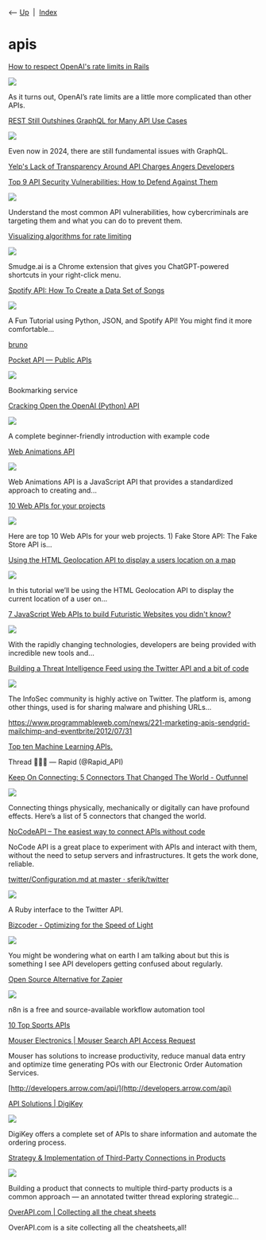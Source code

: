 <div class="nav">

⟵ [Up](index.html)  \|  [Index](index.html)

</div>

# apis

<div class="cards">

<div class="card">

<div class="card-title">

[How to respect OpenAI's rate limits in
Rails](https://feed.thoughtbot.com/link/24077/17002600/openai-rate-limits)

</div>

<div class="card-image">

[![](https://images.prismic.io/thoughtbot-website/Zn0Q2JbWFbowe7qY_default-article-background.png?auto=format%2Ccompress&blend-mode=normal&blend-x=0&blend-y=0&blend=https%3A%2F%2Fimages.prismic.io%2Fthoughtbot-website%2FZ1tQFJbqstJ98cGP_default.png&mark-x=356&mark-y=100&mark64=aHR0cHM6Ly9hc3NldHMuaW1naXgubmV0L350ZXh0Lz90eHQtbGVhZD0tMTUmdHh0LXRyYWNrPTAmdHh0NjQ9U0c5M0lIUnZJSEpsYzNCbFkzUWdUM0JsYmtGSkozTWdjbUYwWlNCc2FXMXBkSE1nYVc0Z1VtRnBiSE0lM0QmdHh0Y2xyPWY1ZjVmNSZ0eHRmb250PUlCTVBsZXhTYW5zSlAtU2VtaUJvbGQmdHh0cGFkPTAmdHh0c2l6ZT03NiZ3PTgwMA%3D%3D&txt-align=center%2Cmiddle&txt-color=f5f5f5&txt-fit=max&txt-font=IBMPlexSansJP-SemiBold&txt-size=24&txt-x=391&txt-y=526&txt=Steve+Polito)](https://feed.thoughtbot.com/link/24077/17002600/openai-rate-limits)

</div>

As it turns out, OpenAI’s rate limits are a little more complicated than
other APIs.

</div>

<div class="card">

<div class="card-title">

[REST Still Outshines GraphQL for Many API Use
Cases](https://thenewstack.io/rest-still-outshines-graphql-for-many-api-use-cases/)

</div>

<div class="card-image">

[![](https://cdn.thenewstack.io/media/2024/10/5e70fd80-douglas-lopes-ehyv_xoz4ia-unsplash-scaled.jpg)](https://thenewstack.io/rest-still-outshines-graphql-for-many-api-use-cases/)

</div>

Even now in 2024, there are still fundamental issues with GraphQL.

</div>

<div class="card">

<div class="card-title">

[Yelp's Lack of Transparency Around API Charges Angers
Developers](https://tech.slashdot.org/story/24/08/05/2054224/yelps-lack-of-transparency-around-api-charges-angers-developers)

</div>

</div>

<div class="card">

<div class="card-title">

[Top 9 API Security Vulnerabilities: How to Defend Against
Them](https://thenewstack.io/top-9-api-security-vulnerabilities-how-to-defend-against-them)

</div>

<div class="card-image">

[![](https://cdn.thenewstack.io/media/2024/06/a0909b87-9-api-vulnerabilities.jpg)](https://thenewstack.io/top-9-api-security-vulnerabilities-how-to-defend-against-them)

</div>

Understand the most common API vulnerabilities, how cybercriminals are
targeting them and what you can do to prevent them.

</div>

<div class="card">

<div class="card-title">

[Visualizing algorithms for rate
limiting](https://smudge.ai/blog/ratelimit-algorithms)

</div>

<div class="card-image">

[![](https://smudge.ai/images/og.png)](https://smudge.ai/blog/ratelimit-algorithms)

</div>

Smudge.ai is a Chrome extension that gives you ChatGPT-powered shortcuts
in your right-click menu.

</div>

<div class="card">

<div class="card-title">

[Spotify API: How To Create a Data Set of
Songs](https://dev.to/cupofcode/spotify-api-how-to-create-a-data-set-of-songs-874)

</div>

<div class="card-image">

[![](https://media.dev.to/dynamic/image/width=1000,height=500,fit=cover,gravity=auto,format=auto/https%3A%2F%2Fdev-to-uploads.s3.amazonaws.com%2Fuploads%2Farticles%2Fbrzmurtrskt8z85px5hh.png)](https://dev.to/cupofcode/spotify-api-how-to-create-a-data-set-of-songs-874)

</div>

A Fun Tutorial using Python, JSON, and Spotify API! You might find it
more comfortable...

</div>

<div class="card">

<div class="card-title">

[bruno](https://www.usebruno.com)

</div>

</div>

<div class="card">

<div class="card-title">

[Pocket API — Public APIs](https://publicapis.io/pocket-api)

</div>

<div class="card-image">

[![](https://c1.tablecdn.com/pa/publicapis.png)](https://publicapis.io/pocket-api)

</div>

Bookmarking service

</div>

<div class="card">

<div class="card-title">

[Cracking Open the OpenAI (Python)
API](https://towardsdatascience.com/cracking-open-the-openai-python-api-230e4cae7971)

</div>

<div class="card-image">

[![](https://miro.medium.com/v2/da:true/resize:fit:1200/0*QzoGN7Zhi3m21yU0)](https://towardsdatascience.com/cracking-open-the-openai-python-api-230e4cae7971)

</div>

A complete beginner-friendly introduction with example code

</div>

<div class="card">

<div class="card-title">

[Web Animations API](https://dev.to/mattryanmtl/web-animations-api-1h5i)

</div>

<div class="card-image">

[![](https://media.dev.to/dynamic/image/width=1000,height=500,fit=cover,gravity=auto,format=auto/https%3A%2F%2Fdev-to-uploads.s3.amazonaws.com%2Fuploads%2Farticles%2Fsv4s9wbzuk4cdyxkj9au.png)](https://dev.to/mattryanmtl/web-animations-api-1h5i)

</div>

Web Animations API is a JavaScript API that provides a standardized
approach to creating and...

</div>

<div class="card">

<div class="card-title">

[10 Web APIs for your
projects](https://dev.to/malikhaziq/10-web-apis-for-your-projects-65o)

</div>

<div class="card-image">

[![](https://media.dev.to/dynamic/image/width=1000,height=500,fit=cover,gravity=auto,format=auto/https%3A%2F%2Fdev-to-uploads.s3.amazonaws.com%2Fuploads%2Farticles%2Fjr5dhogzhvift8k029qy.png)](https://dev.to/malikhaziq/10-web-apis-for-your-projects-65o)

</div>

Here are top 10 Web APIs for your web projects. 1) Fake Store API: The
Fake Store API is...

</div>

<div class="card">

<div class="card-title">

[Using the HTML Geolocation API to display a users location on a
map](https://dev.to/michaelburrows/using-the-html-geolocation-api-to-display-a-users-location-on-a-map-bi8)

</div>

<div class="card-image">

[![](https://media.dev.to/dynamic/image/width=1000,height=500,fit=cover,gravity=auto,format=auto/https%3A%2F%2Fdev-to-uploads.s3.amazonaws.com%2Fuploads%2Farticles%2F80e8xh01cdk7vwlasfih.png)](https://dev.to/michaelburrows/using-the-html-geolocation-api-to-display-a-users-location-on-a-map-bi8)

</div>

In this tutorial we’ll be using the HTML Geolocation API to display the
current location of a user on...

</div>

<div class="card">

<div class="card-title">

[7 JavaScript Web APIs to build Futuristic Websites you
didn't know?](https://dev.to/ruppysuppy/7-javascript-web-apis-to-build-futuristic-websites-you-didnt-know-38bc)

</div>

<div class="card-image">

[![](https://media.dev.to/dynamic/image/width=1000,height=500,fit=cover,gravity=auto,format=auto/https%3A%2F%2Fdev-to-uploads.s3.amazonaws.com%2Fuploads%2Farticles%2Fyfzhwv6gc1tlspwekw5f.png)](https://dev.to/ruppysuppy/7-javascript-web-apis-to-build-futuristic-websites-you-didnt-know-38bc)

</div>

With the rapidly changing technologies, developers are being provided
with incredible new tools and...

</div>

<div class="card">

<div class="card-title">

[Building a Threat Intelligence Feed using the Twitter API and a bit of
code](https://grimminck.medium.com/building-a-threat-intelligence-feed-using-the-twitter-api-and-a-bit-of-code-5787808e32ef)

</div>

<div class="card-image">

[![](https://miro.medium.com/v2/resize:fit:759/1*6u3cf1kTzdCa6SHHYPmu2Q.png)](https://grimminck.medium.com/building-a-threat-intelligence-feed-using-the-twitter-api-and-a-bit-of-code-5787808e32ef)

</div>

The InfoSec community is highly active on Twitter. The platform is,
among other things, used is for sharing malware and phishing URLs…

</div>

<div class="card">

<div class="card-title">

<https://www.programmableweb.com/news/221-marketing-apis-sendgrid-mailchimp-and-eventbrite/2012/07/31>

</div>

</div>

<div class="card">

<div class="card-title">

[Top ten Machine Learning
APIs.](https://twitter.com/rapid_api/status/1481217184215011329?s=12)

</div>

Thread 🧵👇🏻 — Rapid (@Rapid_API)

</div>

<div class="card">

<div class="card-title">

[Keep On Connecting: 5 Connectors That Changed The World -
Outfunnel](https://outfunnel.com/connectors-that-changed-the-world)

</div>

<div class="card-image">

[![](https://outfunnel.com/wp-content/uploads/2021/04/Outfunnel-Blogpost20-Illustration-FiveConnectors-Header-Color.png)](https://outfunnel.com/connectors-that-changed-the-world)

</div>

Connecting things physically, mechanically or digitally can have
profound effects. Here’s a list of 5 connectors that changed the world.

</div>

<div class="card">

<div class="card-title">

[NoCodeAPI – The easiest way to connect APIs without
code](https://nocodeapi.com)

</div>

NoCode API is a great place to experiment with APIs and interact with
them, without the need to setup servers and infrastructures. It gets the
work done, reliable.

</div>

<div class="card">

<div class="card-title">

[twitter/Configuration.md at master ·
sferik/twitter](https://github.com/sferik/twitter/blob/master/examples/Configuration.md)

</div>

<div class="card-image">

[![](https://opengraph.githubassets.com/8c14d3d089e161bfc1990778dbf8a3f9ce62aad10b5e21bb25f9c51f7a1d6728/sferik/twitter-ruby)](https://github.com/sferik/twitter/blob/master/examples/Configuration.md)

</div>

A Ruby interface to the Twitter API.

</div>

<div class="card">

<div class="card-title">

[Bizcoder - Optimizing for the Speed of
Light](http://www.bizcoder.com/optimizing-for-the-speed-of-light)

</div>

<div class="card-image">

[![](https://e3c4fpsheba.exactdn.com/wp-content/uploads/2022/11/babies_in_snow-jpeg.webp?strip=all&lossy=1&ssl=1)](http://www.bizcoder.com/optimizing-for-the-speed-of-light)

</div>

You might be wondering what on earth I am talking about but this is
something I see API developers getting confused about regularly.

</div>

<div class="card">

<div class="card-title">

[Open Source Alternative for Zapier](https://n8n.io)

</div>

<div class="card-image">

[![](https://n8niostorageaccount.blob.core.windows.net/n8nio-strapi-blobs-prod/assets/og_image_website_3_afd66761a9.png)](https://n8n.io)

</div>

n8n is a free and source-available workflow automation tool

</div>

<div class="card">

<div class="card-title">

[10 Top Sports
APIs](https://www.programmableweb.com/news/10-top-sports-apis/brief/2019/03/30)

</div>

</div>

<div class="card">

<div class="card-title">

[Mouser Electronics \| Mouser Search API Access
Request](http://www.mouser.com/apihome)

</div>

Mouser has solutions to increase productivity, reduce manual data entry
and optimize time generating POs with our Electronic Order Automation
Services.

</div>

<div class="card">

<div class="card-title">

[http://developers.arrow.com/api/](http://developers.arrow.com/api)

</div>

</div>

<div class="card">

<div class="card-title">

[API Solutions \|
DigiKey](https://www.digikey.com/en/resources/api-solutions)

</div>

<div class="card-image">

[![](https://www.digikey.com/-/media/Images/Header/DigiKey_rgb_600x600.png?la=en-US&ts=88c6251c-ba44-4c88-ac2d-d52e8cc4af42)](https://www.digikey.com/en/resources/api-solutions)

</div>

DigiKey offers a complete set of APIs to share information and automate
the ordering process.

</div>

<div class="card">

<div class="card-title">

[Strategy & Implementation of Third-Party Connections in
Products](https://medium.learningbyshipping.com/connectors-3f04f928c821)

</div>

<div class="card-image">

[![](https://miro.medium.com/v2/resize:fill:996:524/g:fp:0.48:0.39/1*oLcTlh0yrnH1CHqnv0HhdQ.png)](https://medium.learningbyshipping.com/connectors-3f04f928c821)

</div>

Building a product that connects to multiple third-party products is a
common approach — an annotated twitter thread exploring strategic…

</div>

<div class="card">

<div class="card-title">

[OverAPI.com \| Collecting all the cheat sheets](http://overapi.com)

</div>

OverAPI.com is a site collecting all the cheatsheets,all!

</div>

</div>

